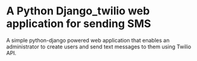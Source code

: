 # A Python Django_twilio web application for sending SMS

A simple python-django powered web application that enables an administrator to create users and send text messages to them using Twilio API.
